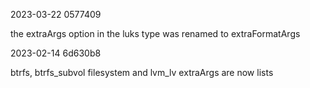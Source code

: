 2023-03-22 0577409

the extraArgs option in the luks type was renamed to extraFormatArgs

2023-02-14 6d630b8

btrfs, btrfs_subvol filesystem and lvm_lv extraArgs are now lists
